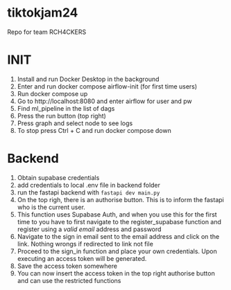 # tiktokjam24

Repo for team RCH4CKERS

# INIT

1. Install and run Docker Desktop in the background
2. Enter and run docker compose airflow-init (for first time users)
3. Run docker compose up
4. Go to http://localhost:8080 and enter airflow for user and pw
5. Find ml_pipeline in the list of dags
6. Press the run button (top right)
7. Press graph and select node to see logs
8. To stop press Ctrl + C and run docker compose down

# Backend

1. Obtain supabase credentials
2. add credentials to local .env file in backend folder
3. run the fastapi backend with `fastapi dev main.py `
4. On the top righ, there is an authorise button. This is to inform the fastapi who is the current user.
5. This function uses Supabase Auth, and when you use this for the first time to you have to first navigate to the register_supabase function and register using a *valid email* address and password
6. Navigate to the sign in email sent to the email address and click on the link. Nothing wrongs if redirected to link not file
7. Proceed to the sign_in function and place your own credentials. Upon executing an access token will be generated.
8. Save the access token somewhere
9. You can now insert the access token in the top right authorise button and can use the restricted functions
